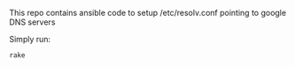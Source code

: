 This repo contains ansible code to setup /etc/resolv.conf pointing to google DNS servers

Simply run:

    rake

